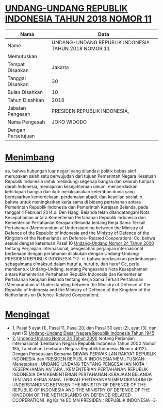 # [UNDANG-UNDANG REPUBLIK INDONESIA TAHUN 2018 NOMOR 11](http://example.org/legal/document/uu/2018/11)

| Nama | Data |
| ------ | ----- |
|Name|UNDANG-UNDANG REPUBLIK INDONESIA TAHUN 2018 NOMOR 11|
|Memutuskan||
|Tempat Disahkan|Jakarta|
|Tanggal Disahkan|30|
|Bulan Disahkan|10|
|Tahun Disahkan|2018|
|Jabatan Pengesah|PRESIDEN REPUBLIK INDONESIA,|
|Nama Pengesah|JOKO WIDODO|
|Dengan Persetujuan||
# [Menimbang](http://example.org/legal/document/uu/2018/11/menimbang)
aa. bahwa hubungan luar negeri yang dilandasi politik bebas aktif merupakan salah satu perwujudan dari tujuan Pemerintah Negara Kesatuan Republik Indonesia untuk melindungi segenap bangsa dan seluruh tumpah darah Indonesia, memajukan kesejahteraan umum, mencerdaskan kehidupan bangsa dan ikut: melaksanakan ketertiban dunia yang berdasarkan kemerdekaan, perdamaian abadi, dan keadilan sosial: b. bahwa untuk meningkatkan kerja sama di bidang pertahanan antara Pemerintah Republik Indonesia dan Pemerintah Kerajaan Belanda, pada tanggal 4 Februari 2014 di Den Haag, Belanda telah ditandatangani Nota Kesepahaman antara Kementerian Pertahanan Republik Indonesia dan Kementerian Pertahanan Kerajaan Belanda tentang Kerja Sama Terkait Pertahanan (Memorandum af Understanding between the Ministry of Defence of the Republic of Indonesia and the Ministry of Defence of the Kingdom of the Netherlands on Defence- Related Cooperation): Cc. bahwa sesuai dengan ketentuan Pasal 10 [Undang-Undang Nomor 24 Tahun 2000](http://example.org/legal/document/uu/2000/24) tentang Perjanjian Internasional, pengesahan perjanjian internasional berkenaan dengan pertahanan dilakukan dengan Undang-Undang: : PRESIDEN REPUBLIK INDONESIA ”-2- d. bahwa berdasarkan pertimbangan sebagaimana dimaksud dalam huruf a, huruf b, dan huruf Cc, perlu membentuk Undang-Undang. tentang Pengesahan Nota Kesepahaman antara Kementerian Pertahanan Republik Indonesia dan Kementerian Pertahanan Kerajaan Belanda tentang Kerja Sama Terkait Pertahanan (Memorandum of Understanding between the Ministry of Defence of the Republic of Indonesia and the Ministry of Defence of the Kingdom of the Netherlands on Defence-Related Cooperation):
# [Mengingat](http://example.org/legal/document/uu/2018/11/mengingat)

* [1.](http://example.org/legal/document/uu/2018/11/mengingat/point/0001) Pasal 5 ayat (1), Pasal 11, Pasal 20, dan Pasal 30 ayat (2), ayat (3), dan ayat (5) [Undang-Undang Dasar Negara Republik Indonesia Tahun 1945](http://example.org/legal/document/uu):
* [2.](http://example.org/legal/document/uu/2018/11/mengingat/point/0002) [Undang-Undang Nomor 24 Tahun 2000](http://example.org/legal/document/uu/2000/24) tentang Perjanjian Internasional (Lembaran Negara Republik Indonesia Tahun 2000 Nomor 185, Tambahan Lembaran Negara Republik Indonesia Nomor 4012): Dengan Persetujuan Bersama DEWAN PERWAKILAN RAKYAT REPUBLIK INDONESIA dan PRESIDEN REPUBLIK INDONESIA MEMUTUSKAN: Menetapkan : UNDANG-UNDANG TENTANG PENGESAHAN NOTA : KESEPAHAMAN ANTARA . KEMENTERIAN PERTAHANAN REPUBLIK INDONESIA DAN KEMENTERIAN PERTAHANAN KERAJAAN BELANDA TENTANG KERJA SAMA. TERKAIT PERTAHANAN (MEMORANDUM OF UNDERSTANDING BETWEEN THE MINISTRY OF DEFENCE OF THE REPUBLIC OF INDONESIA AND THE MINISTRY OF DEFENCE OF THE KINGDOM OF THE NETHERLANDS ON DEFENCE-RELATED COOPERATION). Kg Ka Ye ED MN PRESIDEN : REPUBLIK INDONESIA -3-